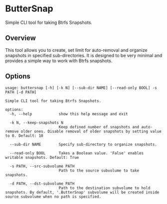 # ButterSnap
Simple CLI tool for taking Btrfs Snapshots.

## Overview
This tool allows you to create, set limit for auto-removal and organize snapshots in specified sub-directories. It is designed to be very minimal and provides a simple way to work with Btrfs snapshots.

## Options
~~~~~~~~~~~~~~~~~~~~~~~~~~~~~~~~~~~~~~~~~~~~~~~~~~~~~~~~~~~~~~~~~~~~~~~~~~~
usage: buttersnap [-h] [-k N] [--sub-dir NAME] [--read-only BOOL] -s PATH [-d PATH]

Simple CLI tool for taking Btrfs Snapshots.

options:
  -h, --help            show this help message and exit

  -k N, --keep-snapshots N
                        Keep defined number of snapshots and auto-remove older ones. Disable removal of older snapshots by setting value to 0. Default: 10

  --sub-dir NAME        Specify sub-directory to organize snapshots.

  --read-only BOOL      Takes a Boolean value. 'False' enables writable snapshots. Default: True

  -s PATH, --src-subvolume PATH
                        Path to the source subvolume to take snapshots.

  -d PATH, --dst-subvolume PATH
                        Path to the destination subvolume to hold snapshots. By default, '.ButterSnap' subvolume will be created inside source subvolume when no path is specified.
~~~~~~~~~~~~~~~~~~~~~~~~~~~~~~~~~~~~~~~~~~~~~~~~~~~~~~~~~~~~~~~~~~~~~~~~~~~
